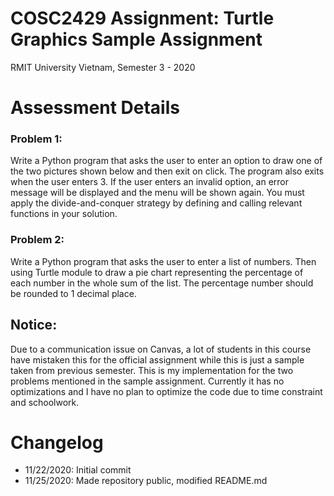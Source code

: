 # COSC2429 Assignment: Turtle Graphics Sample Assignment
 RMIT University Vietnam, Semester 3 - 2020

# Assessment Details
### Problem 1:
 Write a Python program that asks the user to enter an option to draw one of the two pictures shown below and then exit on click.  The program also exits when the user enters 3.  If the user enters an invalid option, an error message will be displayed and the menu will be shown again. You must apply the divide-and-conquer strategy by defining and calling relevant functions in your solution.

### Problem 2:
 Write a Python program that asks the user to enter a list of numbers. Then using Turtle module to draw a pie chart representing the percentage of each number in the whole sum of the list. The percentage number should be rounded to 1 decimal place.
 
## Notice:
 Due to a communication issue on Canvas, a lot of students in this course have mistaken this for the official assignment while this is just a sample taken from previous semester. This is my implementation for the two problems mentioned in the sample assignment. Currently it has no optimizations and I have no plan to optimize the code due to time constraint and schoolwork.
 
# Changelog
 - 11/22/2020: Initial commit
 - 11/25/2020: Made repository public, modified README.md
